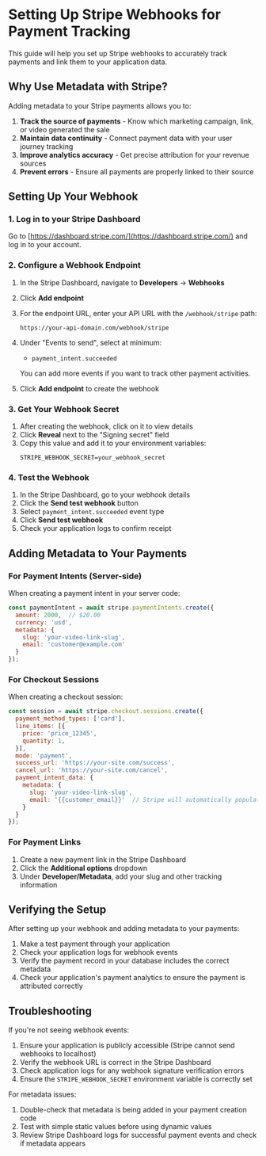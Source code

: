# Setting Up Stripe Webhooks for Payment Tracking

This guide will help you set up Stripe webhooks to accurately track payments and link them to your application data.

## Why Use Metadata with Stripe?

Adding metadata to your Stripe payments allows you to:

1. **Track the source of payments** - Know which marketing campaign, link, or video generated the sale
2. **Maintain data continuity** - Connect payment data with your user journey tracking
3. **Improve analytics accuracy** - Get precise attribution for your revenue sources
4. **Prevent errors** - Ensure all payments are properly linked to their source

## Setting Up Your Webhook

### 1. Log in to your Stripe Dashboard

Go to [https://dashboard.stripe.com/](https://dashboard.stripe.com/) and log in to your account.

### 2. Configure a Webhook Endpoint

1. In the Stripe Dashboard, navigate to **Developers** → **Webhooks**
2. Click **Add endpoint**
3. For the endpoint URL, enter your API URL with the `/webhook/stripe` path:
   ```
   https://your-api-domain.com/webhook/stripe
   ```
4. Under "Events to send", select at minimum:
   - `payment_intent.succeeded`

   You can add more events if you want to track other payment activities.

5. Click **Add endpoint** to create the webhook

### 3. Get Your Webhook Secret

1. After creating the webhook, click on it to view details
2. Click **Reveal** next to the "Signing secret" field
3. Copy this value and add it to your environment variables:
   ```
   STRIPE_WEBHOOK_SECRET=your_webhook_secret
   ```

### 4. Test the Webhook

1. In the Stripe Dashboard, go to your webhook details
2. Click the **Send test webhook** button
3. Select `payment_intent.succeeded` event type
4. Click **Send test webhook**
5. Check your application logs to confirm receipt

## Adding Metadata to Your Payments

### For Payment Intents (Server-side)

When creating a payment intent in your server code:

```javascript
const paymentIntent = await stripe.paymentIntents.create({
  amount: 2000,  // $20.00
  currency: 'usd',
  metadata: {
    slug: 'your-video-link-slug',
    email: 'customer@example.com'
  }
});
```

### For Checkout Sessions

When creating a checkout session:

```javascript
const session = await stripe.checkout.sessions.create({
  payment_method_types: ['card'],
  line_items: [{
    price: 'price_12345',
    quantity: 1,
  }],
  mode: 'payment',
  success_url: 'https://your-site.com/success',
  cancel_url: 'https://your-site.com/cancel',
  payment_intent_data: {
    metadata: {
      slug: 'your-video-link-slug',
      email: '{{customer_email}}'  // Stripe will automatically populate the customer's email
    }
  }
});
```

### For Payment Links

1. Create a new payment link in the Stripe Dashboard
2. Click the **Additional options** dropdown
3. Under **Developer/Metadata**, add your slug and other tracking information

## Verifying the Setup

After setting up your webhook and adding metadata to your payments:

1. Make a test payment through your application
2. Check your application logs for webhook events
3. Verify the payment record in your database includes the correct metadata
4. Check your application's payment analytics to ensure the payment is attributed correctly

## Troubleshooting

If you're not seeing webhook events:

1. Ensure your application is publicly accessible (Stripe cannot send webhooks to localhost)
2. Verify the webhook URL is correct in the Stripe Dashboard
3. Check application logs for any webhook signature verification errors
4. Ensure the `STRIPE_WEBHOOK_SECRET` environment variable is correctly set

For metadata issues:

1. Double-check that metadata is being added in your payment creation code
2. Test with simple static values before using dynamic values
3. Review Stripe Dashboard logs for successful payment events and check if metadata appears 